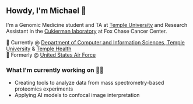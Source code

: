 ## Howdy, I'm Michael 👋
I'm a Genomic Medicine student and TA at [Temple University](https://www.temple.edu/) and Research Assistant in the [Cukierman laboratory](https://www.foxchase.org/edna-cukierman) at Fox Chase Cancer Center.

🦉 Currently @ [Department of Computer and Information Sciences, Temple University](https://cis.temple.edu) & [Temple Health](https://www.templehealth.org)\
🦅 Formerly @ [United States Air Force](https://af.mil)

### What I'm currently working on 👨‍💻
- Creating tools to analyze data from mass spectrometry-based proteomics experiments
- Applying AI models to confocal image interpretation

